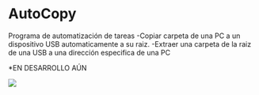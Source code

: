 # AutoCopy
Programa de automatización de tareas
-Copiar carpeta de una PC a un dispositivo USB automaticamente a su raiz.
-Extraer una carpeta de la raiz de una USB a una dirección especifica de una PC

*EN DESARROLLO AÚN<br>

<img src="https://fotos.subefotos.com/c3c2e843db44f9691887745b2565a23do.png">
